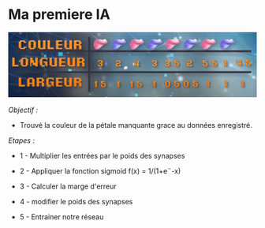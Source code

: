 # Ma premiere IA

![dataset](https://github.com/alzC/first-ai/blob/main/dataset.png)

*Objectif :*

   - Trouvé la couleur de la pétale manquante grace au données enregistré.

*Etapes :*

* 1 - Multiplier les entrées par le poids des synapses

* 2 - Appliquer la fonction sigmoid f(x) = 1/(1+e¨-x)

* 3 - Calculer la marge d'erreur

* 4 - modifier le poids des synapses

* 5 - Entrainer notre réseau
